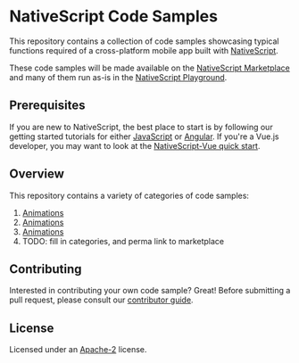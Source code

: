 # NativeScript Code Samples

This repository contains a collection of code samples showcasing typical functions required of a cross-platform mobile app built with [NativeScript](https://www.nativescript.org/).

These code samples will be made available on the [NativeScript Marketplace](https://market.nativescript.org/) and many of them run as-is in the [NativeScript Playground](https://play.nativescript.org/).

## Prerequisites

If you are new to NativeScript, the best place to start is by following our getting started tutorials for either [JavaScript](http://docs.nativescript.org/tutorial/chapter-0) or [Angular](http://docs.nativescript.org/angular/tutorial/ng-chapter-0). If you're a Vue.js developer, you may want to look at the [NativeScript-Vue quick start](https://nativescript-vue.org/en/docs/introduction/).


## Overview

This repository contains a variety of categories of code samples:

 1. [Animations](https://market.nativescript.org/)
 2. [Animations](https://market.nativescript.org/)
 3. [Animations](https://market.nativescript.org/)
 4. TODO: fill in categories, and perma link to marketplace


## Contributing

Interested in contributing your own code sample? Great! Before submitting a pull request, please consult our [contributor guide](CONTRIBUTING.md).

## License

Licensed under an [Apache-2](LICENSE) license.